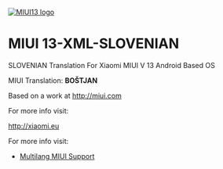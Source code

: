 [![MIUI13 logo](https://i.imgur.com/G9wfOYe.png)](https://xiaomi.eu/)

# MIUI 13-XML-SLOVENIAN

SLOVENIAN Translation For Xiaomi MIUI V 13 Android Based OS


 MIUI Translation: **BOŠTJAN**

 Based on a work at http://miui.com


 For more info visit:
 
   http://xiaomi.eu

 
 For more info visit:
- [Multilang MIUI Support](http://xiaomi.eu) 


